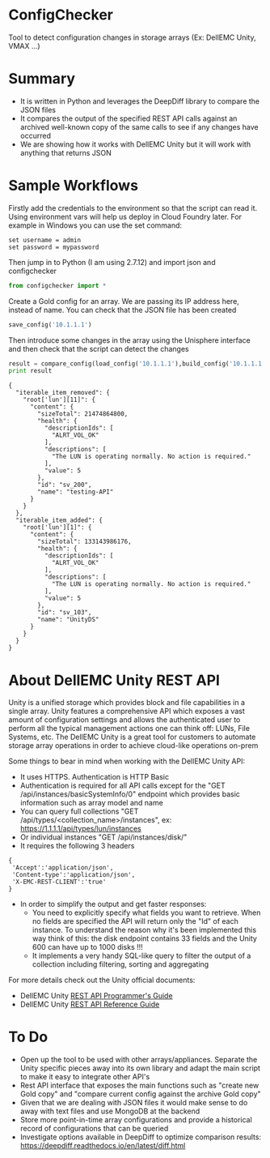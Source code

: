 # ConfigChecker
Tool to detect configuration changes in storage arrays (Ex: DellEMC Unity, VMAX ...)

# Summary
- It is written in Python and leverages the DeepDiff library to compare the JSON files
- It compares the output of the specified REST API calls against an archived well-known copy of the same calls to see if any changes have occurred
- We are showing how it works with DellEMC Unity but it will work with anything that returns JSON

# Sample Workflows
Firstly add the credentials to the environment so that the script can read it. Using environment vars will help us deploy in Cloud Foundry later. For example in Windows you can use the set command:

```
set username = admin
set password = mypassword
```
Then jump in to Python (I am using 2.7.12) and import json and configchecker

```python
from configchecker import *
```
Create a Gold config for an array. We are passing its IP address here, instead of name. You can check that the JSON file has been created
```python
save_config('10.1.1.1')
```
Then introduce some changes in the array using the Unisphere interface and then check that the script can detect the changes
```python
result = compare_config(load_config('10.1.1.1'),build_config('10.1.1.1', 'unity'))
print result
```
```
{
  "iterable_item_removed": {
    "root['lun'][11]": {
      "content": {
        "sizeTotal": 21474864800,
        "health": {
          "descriptionIds": [
            "ALRT_VOL_OK"
          ],
          "descriptions": [
            "The LUN is operating normally. No action is required."
          ],
          "value": 5
        },
        "id": "sv_200",
        "name": "testing-API"
      }
    }
  },
  "iterable_item_added": {
    "root['lun'][1]": {
      "content": {
        "sizeTotal": 133143986176,
        "health": {
          "descriptionIds": [
            "ALRT_VOL_OK"
          ],
          "descriptions": [
            "The LUN is operating normally. No action is required."
          ],
          "value": 5
        },
        "id": "sv_103",
        "name": "UnityDS"
      }
    }
  }
}
```

# About DellEMC Unity REST API
Unity is a unified storage which provides block and file capabilities in a single array. Unity features a comprehensive API which exposes a vast amount of configuration settings and allows the authenticated user to perform all the typical management actions one can think off: LUNs, File Systems, etc. The DellEMC Unity is a great tool for customers to automate storage array operations in order to achieve cloud-like operations on-prem

Some things to bear in mind when working with the DellEMC Unity API:
 - It uses HTTPS. Authentication is HTTP Basic
 - Authentication is required for all API calls except for the "GET /api/instances/basicSystemInfo/0" endpoint which provides basic information such as array model and name
 - You can query full collections "GET /api/types/<collection_name>/instances", ex: https://1.1.1.1/api/types/lun/instances
 - Or individual instances "GET /api/instances/disk/<id>"
 - It requires the following 3 headers
 ```
 {
  'Accept':'application/json',
  'Content-type':'application/json',
  'X-EMC-REST-CLIENT':'true'
 }
 ```
 - In order to simplify the output and get faster responses:
   - You need to explicitly specify what fields you want to retrieve. When no fields are specified the API will return only the "Id" of each instance. To understand the reason why it's been implemented this way think of this: the disk endpoint contains 33 fields and the Unity 600 can have up to 1000 disks !!!
   - It implements a very handy SQL-like query to filter the output of a collection including filtering, sorting and aggregating

For more details check out the Unity official documents:
 - DellEMC Unity [REST API Programmer's Guide](https://www.emc.com/collateral/TechnicalDocument/docu69331.pdf)
 - DellEMC Unity [REST API Reference Guide](https://uk.emc.com/collateral/TechnicalDocument/docu91031.pdf)

# To Do
 - Open up the tool to be used with other arrays/appliances. Separate the Unity specific pieces away into its own library and adapt the main script to make it easy to integrate other API's
 - Rest API interface that exposes the main functions such as "create new Gold copy" and "compare current config against the archive Gold copy"
 - Given that we are dealing with JSON files it would make sense to do away with text files and use MongoDB at the backend
 - Store more point-in-time array configurations and provide a historical record of configurations that can be queried
 - Investigate options available in DeepDiff to optimize comparison results: https://deepdiff.readthedocs.io/en/latest/diff.html

